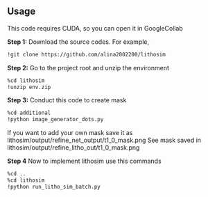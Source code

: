 

## Usage

This code requires CUDA, so you can open it in GoogleCollab

**Step 1:** Download the source codes. For example,
~~~bash
!git clone https://github.com/alina2002200/lithosim
~~~

**Step 2:** Go to the project root and unzip the environment
~~~bash
%cd lithosim
!unzip env.zip
~~~

**Step 3:** Conduct this code to create mask
~~~bash
%cd additional
!python image_generator_dots.py
~~~
If you want to add your own mask save it as lithosim/output/refine_net_output/t1_0_mask.png
See mask saved in lithosim/output/refine_litho_out/t1_0_mask.png

**Step 4**
Now to implement lithosim use this commands
~~~bash
%cd ..
%cd lithosim
!python run_litho_sim_batch.py
~~~

